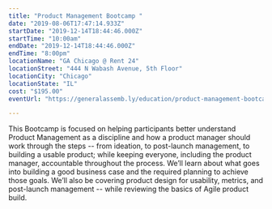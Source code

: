 ```yaml
---
title: "Product Management Bootcamp "
date: "2019-08-06T17:47:14.933Z"
startDate: "2019-12-14T18:44:46.000Z"
startTime: "10:00am"
endDate: "2019-12-14T18:44:46.000Z"
endTime: "8:00pm"
locationName: "GA Chicago @ Rent 24"
locationStreet: "444 N Wabash Avenue, 5th Floor"
locationCity: "Chicago"
locationState: "IL"
cost: "$195.00"
eventUrl: "https://generalassemb.ly/education/product-management-bootcamp/chicago/85681"

---
```


This Bootcamp is focused on helping participants better understand Product Management as a discipline and how a product manager should work through the steps -- from ideation, to post-launch management, to building a usable product; while keeping everyone, including the product manager, accountable throughout the process. We’ll learn about what goes into building a good business case and the required planning to achieve those goals. We’ll also be covering product design for usability, metrics, and post-launch management -- while reviewing the basics of Agile product build.

